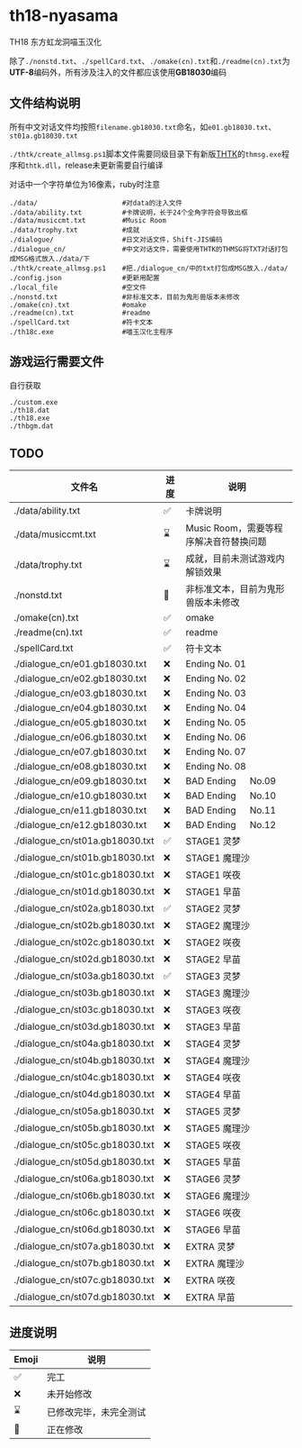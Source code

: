 # th18-nyasama

TH18 东方虹龙洞喵玉汉化

除了`./nonstd.txt`、`./spellCard.txt`、`./omake(cn).txt`和`./readme(cn).txt`为**UTF-8**编码外，所有涉及注入的文件都应该使用**GB18030**编码

## 文件结构说明

所有中文对话文件均按照`filename.gb18030.txt`命名，如`e01.gb18030.txt`、`st01a.gb18030.txt`

`./thtk/create_allmsg.ps1`脚本文件需要同级目录下有新版[THTK](https://github.com/thpatch/thtk)的`thmsg.exe`程序和`thtk.dll`，release未更新需要自行编译


对话中一个字符单位为16像素，ruby时注意
```
./data/                     #对data的注入文件
./data/ability.txt          #卡牌说明，长于24个全角字符会导致出框
./data/musiccmt.txt         #Music Room
./data/trophy.txt           #成就
./dialogue/                 #日文对话文件，Shift-JIS编码
./dialogue_cn/              #中文对话文件，需要使用THTK的THMSG将TXT对话打包成MSG格式放入./data/下
./thtk/create_allmsg.ps1    #把./dialogue_cn/中的txt打包成MSG放入./data/
./config.json               #更新用配置
./local_file                #空文件
./nonstd.txt                #非标准文本，目前为鬼形兽版本未修改
./omake(cn).txt             #omake
./readme(cn).txt            #readme
./spellCard.txt             #符卡文本
./th18c.exe                 #喵玉汉化主程序
```

## 游戏运行需要文件

自行获取

```
./custom.exe
./th18.dat
./th18.exe
./thbgm.dat
```

## TODO

| 文件名                          | 进度 | 说明                                   |
| ------------------------------- | ---- | -------------------------------------- |
| ./data/ability.txt              | ✅   | 卡牌说明                               |
| ./data/musiccmt.txt             | ⌛   | Music Room，需要等程序解决音符替换问题 |
| ./data/trophy.txt               | ⌛   | 成就，目前未测试游戏内解锁效果         |
| ./nonstd.txt                    | 🚧   | 非标准文本，目前为鬼形兽版本未修改     |
| ./omake(cn).txt                 | ✅   | omake                                  |
| ./readme(cn).txt                | ✅   | readme                                 |
| ./spellCard.txt                 | ✅   | 符卡文本                               |
| ./dialogue_cn/e01.gb18030.txt   | ❌   | Ending No. 01                          |
| ./dialogue_cn/e02.gb18030.txt   | ❌   | Ending No. 02                          |
| ./dialogue_cn/e03.gb18030.txt   | ❌   | Ending No. 03                          |
| ./dialogue_cn/e04.gb18030.txt   | ❌   | Ending No. 04                          |
| ./dialogue_cn/e05.gb18030.txt   | ❌   | Ending No. 05                          |
| ./dialogue_cn/e06.gb18030.txt   | ❌   | Ending No. 06                          |
| ./dialogue_cn/e07.gb18030.txt   | ❌   | Ending No. 07                          |
| ./dialogue_cn/e08.gb18030.txt   | ❌   | Ending No. 08                          |
| ./dialogue_cn/e09.gb18030.txt   | ❌   | BAD Ending 　 No.09                    |
| ./dialogue_cn/e10.gb18030.txt   | ❌   | BAD Ending 　 No.10                    |
| ./dialogue_cn/e11.gb18030.txt   | ❌   | BAD Ending 　 No.11                    |
| ./dialogue_cn/e12.gb18030.txt   | ❌   | BAD Ending 　 No.12                    |
| ./dialogue_cn/st01a.gb18030.txt | ✅   | STAGE1 灵梦                            |
| ./dialogue_cn/st01b.gb18030.txt | ❌   | STAGE1 魔理沙                          |
| ./dialogue_cn/st01c.gb18030.txt | ❌   | STAGE1 咲夜                            |
| ./dialogue_cn/st01d.gb18030.txt | ❌   | STAGE1 早苗                            |
| ./dialogue_cn/st02a.gb18030.txt | ✅   | STAGE2 灵梦                            |
| ./dialogue_cn/st02b.gb18030.txt | ❌   | STAGE2 魔理沙                          |
| ./dialogue_cn/st02c.gb18030.txt | ❌   | STAGE2 咲夜                            |
| ./dialogue_cn/st02d.gb18030.txt | ❌   | STAGE2 早苗                            |
| ./dialogue_cn/st03a.gb18030.txt | ✅   | STAGE3 灵梦                            |
| ./dialogue_cn/st03b.gb18030.txt | ❌   | STAGE3 魔理沙                          |
| ./dialogue_cn/st03c.gb18030.txt | ❌   | STAGE3 咲夜                            |
| ./dialogue_cn/st03d.gb18030.txt | ❌   | STAGE3 早苗                            |
| ./dialogue_cn/st04a.gb18030.txt | ❌   | STAGE4 灵梦                            |
| ./dialogue_cn/st04b.gb18030.txt | ❌   | STAGE4 魔理沙                          |
| ./dialogue_cn/st04c.gb18030.txt | ❌   | STAGE4 咲夜                            |
| ./dialogue_cn/st04d.gb18030.txt | ❌   | STAGE4 早苗                            |
| ./dialogue_cn/st05a.gb18030.txt | ❌   | STAGE5 灵梦                            |
| ./dialogue_cn/st05b.gb18030.txt | ❌   | STAGE5 魔理沙                          |
| ./dialogue_cn/st05c.gb18030.txt | ❌   | STAGE5 咲夜                            |
| ./dialogue_cn/st05d.gb18030.txt | ❌   | STAGE5 早苗                            |
| ./dialogue_cn/st06a.gb18030.txt | ❌   | STAGE6 灵梦                            |
| ./dialogue_cn/st06b.gb18030.txt | ❌   | STAGE6 魔理沙                          |
| ./dialogue_cn/st06c.gb18030.txt | ❌   | STAGE6 咲夜                            |
| ./dialogue_cn/st06d.gb18030.txt | ❌   | STAGE6 早苗                            |
| ./dialogue_cn/st07a.gb18030.txt | ❌   | EXTRA 灵梦                             |
| ./dialogue_cn/st07b.gb18030.txt | ❌   | EXTRA 魔理沙                           |
| ./dialogue_cn/st07c.gb18030.txt | ❌   | EXTRA 咲夜                             |
| ./dialogue_cn/st07d.gb18030.txt | ❌   | EXTRA 早苗                             |

## 进度说明

| Emoji | 说明                   |
| ----- | ---------------------- |
| ✅    | 完工                   |
| ❌    | 未开始修改             |
| ⌛    | 已修改完毕，未完全测试 |
| 🚧    | 正在修改               |
